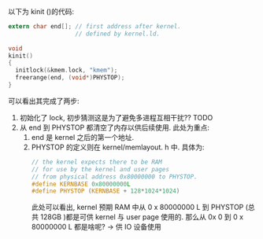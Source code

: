 以下为 kinit ()的代码:
```C
extern char end[]; // first address after kernel.
                   // defined by kernel.ld.
                   
void
kinit()
{
  initlock(&kmem.lock, "kmem");
  freerange(end, (void*)PHYSTOP);
}
```
可以看出其完成了两步:
1. 初始化了 lock, 初步猜测这是为了避免多进程互相干扰?? TODO
2. 从 end 到 PHYSTOP 都清空了内存以供后续使用. 此处为重点:
	1. end 是 kernel 之后的第一个地址.
	2. PHYSTOP 的定义则在 kernel/memlayout. h 中. 具体为:
		```C
		// the kernel expects there to be RAM
		// for use by the kernel and user pages
		// from physical address 0x80000000 to PHYSTOP.
		#define KERNBASE 0x80000000L
		#define PHYSTOP (KERNBASE + 128*1024*1024)
		```
		此处可以看出, kernel 预期 RAM 中从 0 x 80000000 L 到 PHYSTOP (总共 128GB )都是可供 kernel 与 user page 使用的.
			那么从 0x 0 到 0 x 80000000 L 都是啥呢? -> 供 IO 设备使用